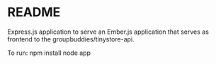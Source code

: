 # README

Express.js application to serve an Ember.js application that serves as frontend
to the groupbuddies/tinystore-api.

To run:
        npm install
        node app
